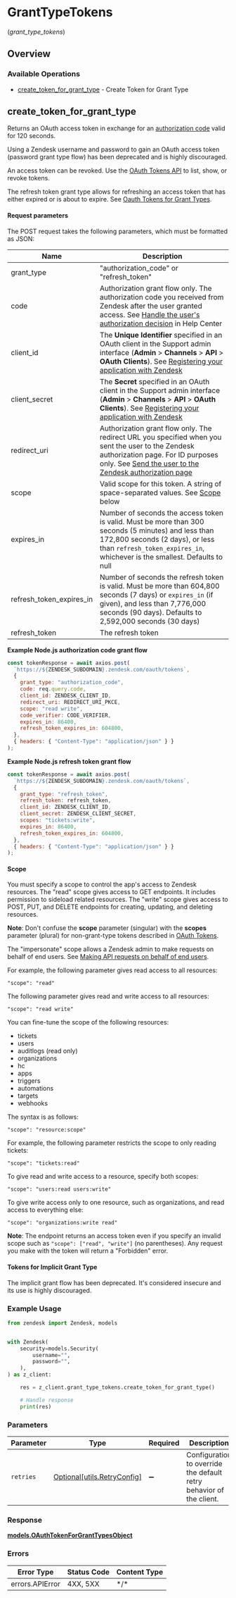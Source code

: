 # GrantTypeTokens
(*grant_type_tokens*)

## Overview

### Available Operations

* [create_token_for_grant_type](#create_token_for_grant_type) - Create Token for Grant Type

## create_token_for_grant_type

Returns an OAuth access token in exchange for an [authorization code](https://support.zendesk.com/hc/en-us/articles/203663836#topic_pvr_ncl_1l) valid for 120 seconds.

Using a Zendesk username and password to gain an OAuth access token (password grant type flow) has been deprecated and is highly discouraged.

An access token can be revoked. Use the [OAuth Tokens API](/api-reference/ticketing/oauth/oauth_tokens) to list, show, or revoke tokens.

The refresh token grant type allows for refreshing an access token that has either expired or is about to expire. See [Oauth Tokens for Grant Types](/api-reference/ticketing/oauth/grant_type_tokens/).

#### Request parameters

The POST request takes the following parameters, which must be formatted as JSON:

| Name          | Description
| ------------- | --------------------------------------------------
| grant_type    | "authorization_code" or "refresh_token"
| code          | Authorization grant flow only. The authorization code you received from Zendesk after the user granted access. See [Handle the user's authorization decision](https://support.zendesk.com/hc/en-us/articles/203663836#topic_tfc_cdl_1l) in Help Center
| client_id     | The **Unique Identifier** specified in an OAuth client in the Support admin interface (**Admin** > **Channels** > **API** > **OAuth Clients**). See [Registering your application with Zendesk](https://support.zendesk.com/hc/en-us/articles/203663836#topic_s21_lfs_qk)
| client_secret | The **Secret** specified in an OAuth client in the Support admin interface (**Admin** > **Channels** > **API** > **OAuth Clients**). See [Registering your application with Zendesk](https://support.zendesk.com/hc/en-us/articles/203663836#topic_s21_lfs_qk)
| redirect_uri  | Authorization grant flow only. The redirect URL you specified when you sent the user to the Zendesk authorization page. For ID purposes only. See [Send the user to the Zendesk authorization page](https://support.zendesk.com/hc/en-us/articles/203663836#topic_qk3_d3s_qk)
| scope         | Valid scope for this token. A string of space-separated values. See [Scope](#scope) below
| expires_in    | Number of seconds the access token is valid. Must be more than 300 seconds (5 minutes) and less than 172,800 seconds (2 days), or less than `refresh_token_expires_in`, whichever is the smallest. Defaults to null
| refresh_token_expires_in | Number of seconds the refresh token is valid. Must be more than 604,800 seconds (7 days) or `expires_in` (if given), and less than 7,776,000 seconds (90 days). Defaults to 2,592,000 seconds (30 days)
| refresh_token | The refresh token

**Example Node.js authorization code grant flow**

```javascript
const tokenResponse = await axios.post(
  `https://${ZENDESK_SUBDOMAIN}.zendesk.com/oauth/tokens`,
  {
    grant_type: "authorization_code",
    code: req.query.code,
    client_id: ZENDESK_CLIENT_ID,
    redirect_uri: REDIRECT_URI_PKCE,
    scope: "read write",
    code_verifier: CODE_VERIFIER,
    expires_in: 86400,
    refresh_token_expires_in: 604800,
  },
  { headers: { "Content-Type": "application/json" } }
);
```

**Example Node.js refresh token grant flow**

```javascript
const tokenResponse = await axios.post(
  `https://${ZENDESK_SUBDOMAIN}.zendesk.com/oauth/tokens`,
  {
    grant_type: "refresh_token",
    refresh_token: refresh_token,
    client_id: ZENDESK_CLIENT_ID,
    client_secret: ZENDESK_CLIENT_SECRET,
    scopes: "tickets:write",
    expires_in: 86400,
    refresh_token_expires_in: 604800,
  },
  { headers: { "Content-Type": "application/json" } }
);
```

#### Scope

You must specify a scope to control the app's access to Zendesk resources. The "read" scope gives access to GET endpoints. It includes permission to sideload related resources. The "write" scope gives access to POST, PUT, and DELETE endpoints for creating, updating, and deleting resources.

**Note**: Don't confuse the **scope** parameter (singular) with the **scopes** parameter (plural) for non-grant-type tokens described in [OAuth Tokens](/api-reference/ticketing/oauth/oauth_tokens).

The "impersonate" scope allows a Zendesk admin to make requests on behalf of end users. See [Making API requests on behalf of end users](/documentation/ticketing/using-the-zendesk-api/making-api-requests-on-behalf-of-end-users/).

For example, the following parameter gives read access to all resources:

`"scope": "read"`

The following parameter gives read and write access to all resources:

`"scope": "read write"`

You can fine-tune the scope of the following resources:

- tickets
- users
- auditlogs (read only)
- organizations
- hc
- apps
- triggers
- automations
- targets
- webhooks

The syntax is as follows:

`"scope": "resource:scope"`

For example, the following parameter restricts the scope to only reading tickets:

`"scope": "tickets:read"`

To give read and write access to a resource, specify both scopes:

`"scope": "users:read users:write"`

To give write access only to one resource, such as organizations, and read access to everything else:

`"scope": "organizations:write read"`

**Note**: The endpoint returns an access token even if you specify an invalid scope such as `"scope": ["read", "write"]` (no parentheses). Any request you make with the token will return a "Forbidden" error.

#### Tokens for Implicit Grant Type

The implicit grant flow has been deprecated. It's considered insecure and its use is highly discouraged.


### Example Usage

```python
from zendesk import Zendesk, models


with Zendesk(
    security=models.Security(
        username="",
        password="",
    ),
) as z_client:

    res = z_client.grant_type_tokens.create_token_for_grant_type()

    # Handle response
    print(res)

```

### Parameters

| Parameter                                                           | Type                                                                | Required                                                            | Description                                                         |
| ------------------------------------------------------------------- | ------------------------------------------------------------------- | ------------------------------------------------------------------- | ------------------------------------------------------------------- |
| `retries`                                                           | [Optional[utils.RetryConfig]](../../models/utils/retryconfig.md)    | :heavy_minus_sign:                                                  | Configuration to override the default retry behavior of the client. |

### Response

**[models.OAuthTokenForGrantTypesObject](../../models/oauthtokenforgranttypesobject.md)**

### Errors

| Error Type      | Status Code     | Content Type    |
| --------------- | --------------- | --------------- |
| errors.APIError | 4XX, 5XX        | \*/\*           |